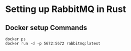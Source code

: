 # Setting up RabbitMQ in Rust

## Docker setup Commands
```text
docker ps
docker run -d -p 5672:5672 rabbitmq:latest
```

